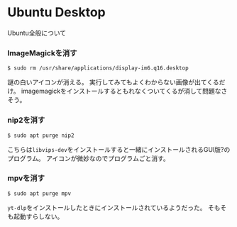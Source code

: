 # Ubuntu Desktop

Ubuntu全般について

### ImageMagickを消す

```
$ sudo rm /usr/share/applications/display-im6.q16.desktop
```

謎の白いアイコンが消える。
実行してみてもよくわからない画像が出てくるだけ。
imagemagickをインストールするともれなくついてくるが消して問題なさそう。

### nip2を消す

```
$ sudo apt purge nip2
```

こちらは`libvips-dev`をインストールすると一緒にインストールされるGUI版?のプログラム。
アイコンが微妙なのでプログラムごと消す。

### mpvを消す

```
$ sudo apt purge mpv
```

`yt-dlp`をインストールしたときにインストールされているようだった。
そもそも起動すらしない。
